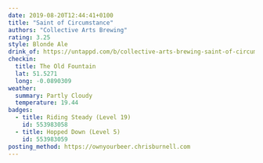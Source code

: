 ```yaml
---
date: 2019-08-20T12:44:41+0100
title: "Saint of Circumstance"
authors: "Collective Arts Brewing"
rating: 3.25
style: Blonde Ale
drink_of: https://untappd.com/b/collective-arts-brewing-saint-of-circumstance/451823
checkin:
  title: The Old Fountain
  lat: 51.5271
  long: -0.0890309
weather:
  summary: Partly Cloudy
  temperature: 19.44
badges:
  - title: Riding Steady (Level 19)
    id: 553983058
  - title: Hopped Down (Level 5)
    id: 553983059
posting_method: https://ownyourbeer.chrisburnell.com
---
```

